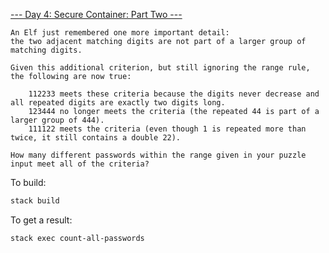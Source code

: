 [--- Day 4: Secure Container: Part Two ---](https://adventofcode.com/2019/day/4)

```
An Elf just remembered one more important detail:
the two adjacent matching digits are not part of a larger group of matching digits.

Given this additional criterion, but still ignoring the range rule, the following are now true:

    112233 meets these criteria because the digits never decrease and all repeated digits are exactly two digits long.
    123444 no longer meets the criteria (the repeated 44 is part of a larger group of 444).
    111122 meets the criteria (even though 1 is repeated more than twice, it still contains a double 22).

How many different passwords within the range given in your puzzle input meet all of the criteria?
```

To build:

```bash
stack build
```

To get a result:

```bash
stack exec count-all-passwords
```

